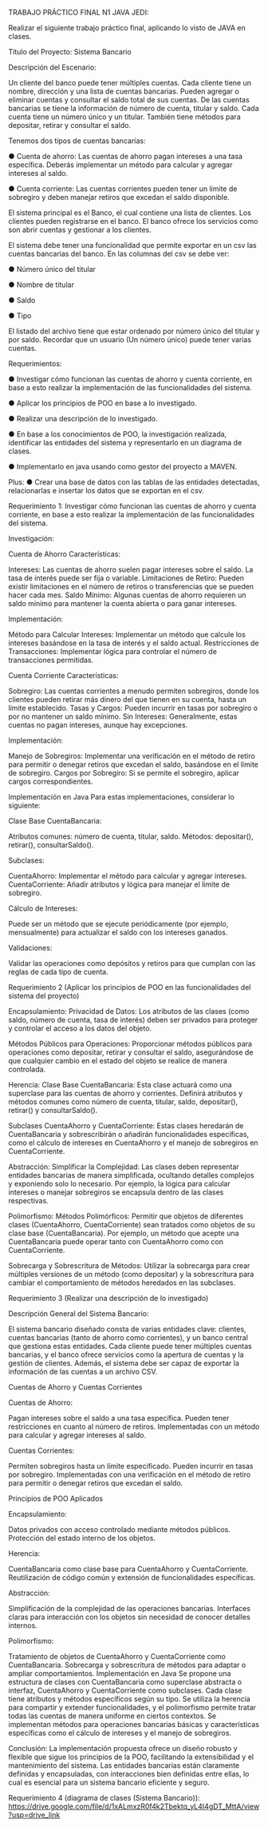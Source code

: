 TRABAJO PRÁCTICO FINAL N1 JAVA JEDI:

Realizar el siguiente trabajo práctico final, aplicando lo visto de JAVA en clases.

Título del Proyecto: Sistema Bancario

Descripción del Escenario:

Un cliente del banco puede tener múltiples cuentas.
Cada cliente tiene un nombre, dirección y una lista de cuentas bancarias.
Pueden agregar o eliminar cuentas y consultar el saldo total de sus cuentas.
De las cuentas bancarias se tiene la información de número de cuenta, titular y saldo.
Cada cuenta tiene un número único y un titular.
También tiene métodos para depositar, retirar y consultar el saldo.

Tenemos dos tipos de cuentas bancarias:

●	Cuenta de ahorro: Las cuentas de ahorro pagan intereses a una tasa específica.
Deberás implementar un método para calcular y agregar intereses al saldo.

●	Cuenta corriente:  Las cuentas corrientes pueden tener un límite de sobregiro y deben manejar retiros
que excedan el saldo disponible.

El sistema principal es el Banco, el cual contiene una lista de clientes.
Los clientes pueden registrarse en el banco.
El banco ofrece los servicios como son abrir cuentas y gestionar a los clientes.

El sistema debe tener una funcionalidad que permite exportar en un csv las cuentas bancarias del banco.
En las columnas del csv se debe ver:

●	Número único del titular

●	Nombre de titular

●	Saldo

●	Tipo

El listado del archivo tiene que estar ordenado por número único del titular y por saldo.
Recordar que un usuario (Un número único) puede tener varias cuentas.

Requerimientos:

●	Investigar cómo funcionan las cuentas de ahorro y cuenta corriente,
en base a esto realizar la implementación de las funcionalidades del sistema.

●	Aplicar los principios de POO en base a lo investigado.

●	Realizar una descripción de lo investigado.

●	En base a los conocimientos de POO, la investigación realizada, identificar las entidades del sistema
y representarlo en un diagrama de clases.

●	Implementarlo en java usando como gestor del proyecto a MAVEN.

Plus:
●	Crear una base de datos con las tablas de las entidades detectadas,
relacionarlas e insertar los datos que se exportan en el csv.

Requerimiento 1:
Investigar cómo funcionan las cuentas de ahorro y cuenta corriente,
en base a esto realizar la implementación de las funcionalidades del sistema.

Investigación:

Cuenta de Ahorro
Características:

Intereses: Las cuentas de ahorro suelen pagar intereses sobre el saldo. La tasa de interés puede ser fija o variable.
Limitaciones de Retiro: Pueden existir limitaciones en el número de retiros
o transferencias que se pueden hacer cada mes.
Saldo Mínimo: Algunas cuentas de ahorro requieren un saldo mínimo para mantener
la cuenta abierta o para ganar intereses.

Implementación:

Método para Calcular Intereses: Implementar un método que calcule los intereses basándose
en la tasa de interés y el saldo actual.
Restricciones de Transacciones: Implementar lógica para controlar el número de transacciones permitidas.

Cuenta Corriente
Características:

Sobregiro: Las cuentas corrientes a menudo permiten sobregiros,
donde los clientes pueden retirar más dinero del que tienen en su cuenta, hasta un límite establecido.
Tasas y Cargos: Pueden incurrir en tasas por sobregiro o por no mantener un saldo mínimo.
Sin Intereses: Generalmente, estas cuentas no pagan intereses, aunque hay excepciones.

Implementación:

Manejo de Sobregiros: Implementar una verificación en el método de retiro para permitir o denegar
retiros que excedan el saldo, basándose en el límite de sobregiro.
Cargos por Sobregiro: Si se permite el sobregiro, aplicar cargos correspondientes.

Implementación en Java
Para estas implementaciones, considerar lo siguiente:

Clase Base CuentaBancaria:

Atributos comunes: número de cuenta, titular, saldo.
Métodos: depositar(), retirar(), consultarSaldo().

Subclases:

CuentaAhorro: Implementar el método para calcular y agregar intereses.
CuentaCorriente: Añadir atributos y lógica para manejar el límite de sobregiro.

Cálculo de Intereses:

Puede ser un método que se ejecute periódicamente (por ejemplo, mensualmente)
para actualizar el saldo con los intereses ganados.

Validaciones:

Validar las operaciones como depósitos y retiros para que cumplan con las reglas de cada tipo de cuenta.

Requerimiento 2 (Aplicar los principios de POO en las funcionalidades del sistema del proyecto)

Encapsulamiento:
Privacidad de Datos: Los atributos de las clases (como saldo, número de cuenta, tasa de interés)
deben ser privados para proteger y controlar el acceso a los datos del objeto.

Métodos Públicos para Operaciones: Proporcionar métodos públicos para operaciones como
depositar, retirar y consultar el saldo, asegurándose de que cualquier cambio
en el estado del objeto se realice de manera controlada.

Herencia:
Clase Base CuentaBancaria: Esta clase actuará como una superclase para las cuentas de ahorro y corrientes.
Definirá atributos y métodos comunes como número de cuenta, titular, saldo, depositar(), retirar() y consultarSaldo().

Subclases CuentaAhorro y CuentaCorriente: Estas clases heredarán de CuentaBancaria y sobrescribirán o añadirán
funcionalidades específicas, como el cálculo de intereses en CuentaAhorro y el manejo de sobregiros en CuentaCorriente.

Abstracción:
Simplificar la Complejidad: Las clases deben representar entidades bancarias de manera simplificada,
ocultando detalles complejos y exponiendo solo lo necesario. Por ejemplo, la lógica para calcular intereses o manejar
sobregiros se encapsula dentro de las clases respectivas.

Polimorfismo:
Métodos Polimórficos: Permitir que objetos de diferentes clases (CuentaAhorro, CuentaCorriente)
sean tratados como objetos de su clase base (CuentaBancaria).
Por ejemplo, un método que acepte una CuentaBancaria puede operar tanto con CuentaAhorro como con CuentaCorriente.

Sobrecarga y Sobrescritura de Métodos: Utilizar la sobrecarga para crear múltiples versiones
de un método (como depositar) y la sobrescritura para cambiar el comportamiento de métodos heredados en las subclases.

Requerimiento 3 (Realizar una descripción de lo investigado)

Descripción General del Sistema Bancario:

El sistema bancario diseñado consta de varias entidades clave: clientes,
cuentas bancarias (tanto de ahorro como corrientes), y un banco central que gestiona estas entidades.
Cada cliente puede tener múltiples cuentas bancarias, y el banco ofrece servicios
como la apertura de cuentas y la gestión de clientes.
Además, el sistema debe ser capaz de exportar la información de las cuentas a un archivo CSV.

Cuentas de Ahorro y Cuentas Corrientes

Cuentas de Ahorro:

Pagan intereses sobre el saldo a una tasa específica.
Pueden tener restricciones en cuanto al número de retiros.
Implementadas con un método para calcular y agregar intereses al saldo.

Cuentas Corrientes:

Permiten sobregiros hasta un límite especificado.
Pueden incurrir en tasas por sobregiro.
Implementadas con una verificación en el método de retiro para permitir o denegar retiros que excedan el saldo.

Principios de POO Aplicados

Encapsulamiento:

Datos privados con acceso controlado mediante métodos públicos.
Protección del estado interno de los objetos.

Herencia:

CuentaBancaria como clase base para CuentaAhorro y CuentaCorriente.
Reutilización de código común y extensión de funcionalidades específicas.

Abstracción:

Simplificación de la complejidad de las operaciones bancarias.
Interfaces claras para interacción con los objetos sin necesidad de conocer detalles internos.

Polimorfismo:

Tratamiento de objetos de CuentaAhorro y CuentaCorriente como CuentaBancaria.
Sobrecarga y sobrescritura de métodos para adaptar o ampliar comportamientos.
Implementación en Java
Se propone una estructura de clases con CuentaBancaria como superclase abstracta
o interfaz, CuentaAhorro y CuentaCorriente como subclases.
Cada clase tiene atributos y métodos específicos según su tipo.
Se utiliza la herencia para compartir y extender funcionalidades,
y el polimorfismo permite tratar todas las cuentas de manera uniforme en ciertos contextos.
Se implementan métodos para operaciones bancarias básicas y características específicas
como el cálculo de intereses y el manejo de sobregiros.

Conclusión:
La implementación propuesta ofrece un diseño robusto y flexible que sigue los principios de la POO,
facilitando la extensibilidad y el mantenimiento del sistema.
Las entidades bancarias están claramente definidas y encapsuladas, con interacciones bien definidas entre ellas,
lo cual es esencial para un sistema bancario eficiente y seguro.

Requerimiento 4 (diagrama de clases (Sistema Bancario)):
https://drive.google.com/file/d/1xALmxzR0f4k2Tbektq_yL4I4gDT_MttA/view?usp=drive_link
